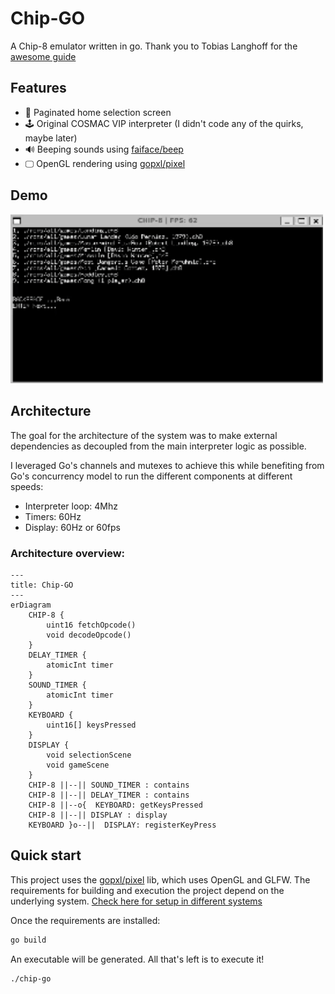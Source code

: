 # Chip-GO
A Chip-8 emulator written in go.
Thank you to Tobias Langhoff for the [awesome guide](https://tobiasvl.github.io/blog/write-a-chip-8-emulator/)
## Features
* 📄 Paginated home selection screen
* 🕹️ Original COSMAC VIP interpreter (I didn't code any of the quirks, maybe later)
* 🔊 Beeping sounds using [faiface/beep](https://github.com/faiface/beep)
* 🖵 OpenGL rendering using [gopxl/pixel](https://github.com/gopxl/pixel)

## Demo
<img src="./assets/chip-go.gif" width=500>

## Architecture
The goal for the architecture of the system was to make external dependencies as decoupled from the main interpreter logic as possible.

I leveraged Go's channels and mutexes to achieve this while benefiting from Go's concurrency model to run the different components at different speeds:
* Interpreter loop: 4Mhz
* Timers: 60Hz
* Display: 60Hz or 60fps

### Architecture overview:
```mermaid
---
title: Chip-GO
---
erDiagram
    CHIP-8 {
        uint16 fetchOpcode()
        void decodeOpcode()
    }
    DELAY_TIMER {
        atomicInt timer
    }
    SOUND_TIMER {
        atomicInt timer
    }
    KEYBOARD {
        uint16[] keysPressed
    }
    DISPLAY {
        void selectionScene
        void gameScene
    }
    CHIP-8 ||--|| SOUND_TIMER : contains
    CHIP-8 ||--|| DELAY_TIMER : contains
    CHIP-8 ||--o{  KEYBOARD: getKeysPressed
    CHIP-8 ||--|| DISPLAY : display
    KEYBOARD }o--||  DISPLAY: registerKeyPress
```

## Quick start
This project uses the [gopxl/pixel](https://github.com/gopxl/pixel) lib, which uses OpenGL and GLFW. The requirements for building and execution the project depend on the underlying system. [Check here for setup in different systems](https://github.com/gopxl/pixel?tab=readme-ov-file#requirements)

Once the requirements are installed:
```bash
go build
```
An executable will be generated. All that's left is to execute it!
```bash
./chip-go
```